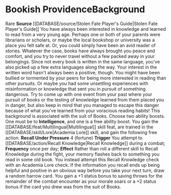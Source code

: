 ﻿---
id: '364'
name: Bookish Providence
source: '[[DATABASE/source/Stolen Fate Player''s Guide|Stolen Fate Player''s Guide]]'

---
# Bookish Providence<span class="item-type">Background</span>

<span class="trait-rare item-trait">Rare</span>
**Source** [[DATABASE/source/Stolen Fate Player's Guide|Stolen Fate Player's Guide]]
You have always been interested in knowledge and learned to read from a very young age. Perhaps one or both of your parents were librarians or scholars, or maybe the local bookshop or university was a place you felt safe at. Or, you could simply have been an avid reader of stories. Whatever the case, books have always brought you peace and comfort, and you try to never travel without a few packed away in your belongings. Since not every book is written in the same language, you've also picked up a few extra languages along the way. Your interest in the written word hasn't always been a positive, though. You might have been bullied or tormented by your peers for being more interested in reading than other pursuits. Or maybe you had some unsettling experiences with misinformation or knowledge that sent you in pursuit of something dangerous. Try to come up with one event from your past where your pursuit of books or the testing of knowledge learned from them placed you in danger, but also keep in mind that you managed to escape this danger because of what you've learned from your voracious reading habits!
 This background is associated with the suit of Books.
 Choose two ability boosts. One must be to **Intelligence**, and one is a free ability boost.
 You gain the [[DATABASE/feat/Multilingual|Multilingual]] skill feat, are trained in the [[DATABASE/skill/Lore|Academia Lore]] skill, and gain the following free action.
 **Recall Under Pressure** <span class="action-icon">4</span> (fortune) **Trigger** You attempt to [[DATABASE/action/Recall Knowledge|Recall Knowledge]] during a combat; **Frequency** once per day; **Effect** Rather than roll a different skill to Recall Knowledge during the fight, your memory flashes back to something you read in some old book. You instead attempt this Recall Knowledge check with an Academia Lore check. If the information you recall ends up being helpful and positive in an obvious way before you take your next turn, draw a random harrow card. You gain a +1 status bonus to saving throws for the remainder of the combat encounter as your morale soars or a +2 status bonus if the card you drew was from the suit of Books.